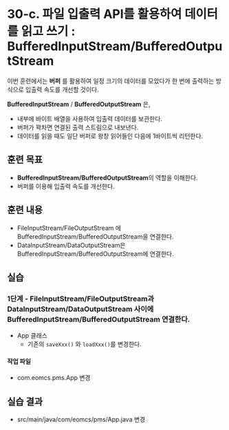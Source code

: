 # 30-c. 파일 입출력 API를 활용하여 데이터를 읽고 쓰기 : BufferedInputStream/BufferedOutputStream

이번 훈련에서는 **버퍼** 를 활용하여 일정 크기의 데이터를 모았다가 한 번에 출력하는 방식으로 입출력 속도를 개선할 것이다.

**BufferedInputStream** / **BufferedOutputStream** 은,

- 내부에 바이트 배열을 사용하여 입출력 데이터를 보관한다.
- 버퍼가 꽉차면 연결된 출력 스트림으로 내보낸다.
- 데이터를 읽을 때도 일단 버퍼로 왕창 읽어들인 다음에 1바이트씩 리턴한다.

## 훈련 목표

- **BufferedInputStream/BufferedOutputStream**의 역할을 이해한다.
- 버퍼를 이용해 입출력 속도를 개선한다.


## 훈련 내용

- FileInputStream/FileOutputStream 에 BufferedInputStream/BufferedOutputStream을 연결한다.
- DataInputStream/DataOutputStream은 BufferedInputStream/BufferedOutputStream에 연결한다.


## 실습


### 1단계 - FileInputStream/FileOutputStream과 DataInputStream/DataOutputStream 사이에 BufferedInputStream/BufferedOutputStream 연결한다.

- App 클래스
  - 기존의 `saveXxx()` 와 `loadXxx()`를 변경한다.

#### 작업 파일

- com.eomcs.pms.App 변경

## 실습 결과

- src/main/java/com/eomcs/pms/App.java 변경
